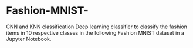 # Fashion-MNIST-
CNN and KNN classification
Deep learning classifier to classify the fashion items in 10 respective classes
in the following Fashion MNIST dataset in a Jupyter Notebook.
